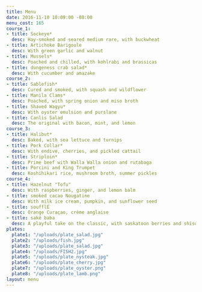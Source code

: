 ```yaml
---
title: Menu
date: 2016-11-10 10:09:00 -08:00
menu_cost: 165
course_1:
- title: Sockeye*
  desc: Hay-smoked and seared medium rare, with buckwheat
- title: Artichoke Barigoule
  desc: With green garlic and walnut
- title: Mussels*
  desc: Poached and chilled, with kohlrabi and brassicas
- title: dungeness crab salad*
  desc: With cucumber and amazake
course_2:
- title: Sablefish*
  desc: Cured and smoked, with squash and wildflower
- title: Manila Clams*
  desc: Poached, with spring onion and miso broth
- title: Shaved Wagyu*
  desc: With oyster emulsion and purslane
- title: Canlis Salad
  desc: The original with bacon, mint, and lemon
course_3:
- title: Halibut*
  desc: Baked, with sea lettuce and turnips
- title: Pork Collar*
  desc: With endive, cherries, and pickled cattail
- title: Striploin*
  desc: Prime beef with Walla Walla onion and rutabaga
- title: Porcini and King Trumpet
  desc: Koshihikari rice, mushroom broth, summer pickles
course_4:
- title: Hazelnut "Tofu"
  desc: With raspberries, ginger, and lemon balm
- title: smoked cacao Nougatine
  desc: With milk ice cream, pumpkin, and sunflower seed
- title: soufflÉ
  desc: Orange Curaçao, crème anglaise
- title: saké baba
  desc: A playful take on the classic, with saskatoon berries and shiso
plates:
  plate1: "/uploads/plate_salad.jpg"
  plate2: "/uploads/fish.jpg"
  plate3: "/uploads/plate_salad.jpg"
  plate4: "/uploads/FISH2.jpg"
  plate5: "/uploads/plate_nysteak.jpg"
  plate6: "/uploads/plate_cherry.jpg"
  plate7: "/uploads/plate_oyster.png"
  plate8: "/uploads/plate_lamb.png"
layout: menu
---
```


